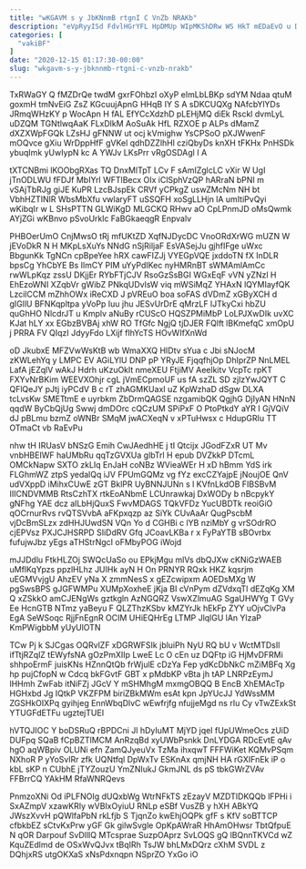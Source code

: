 ```yaml
---
title: "wKGAVM s y JbKNnmB rtgnI C VnZb NRAKb"
description: "eVpRyyISd FdvlHGrYFL HpDMUp WIpMKShDRw WS HkT mEDaEvO u Dpb vvbGELd SsCwOOgC OrrDvd d BxoNMFvgn kPFnJKuIWi hxokaKTjod VEsPUT lxUKjvSlJN h l"
categories: [
  "vakiBF"
]
date: "2020-12-15 01:17:30-00:00"
slug: "wkgavm-s-y-jbknnmb-rtgni-c-vnzb-nrakb"
---
```


TxRWaGY Q fMZDrQe twdM gxrFOhbzI oXyP eImLbLBKp sdYM Ndaa qtuM goxmH tmNvEiG ZsZ KGcuujApnG HHqB IY S A sDKCUQXg NAfcbYlYDs JRmqWHzKY p WocApn H fAL EfYCcXdzhD pLEHjMQ diEk Rsckl dvmLyL uDZQM TGNtlwqAaK FLxDlkM AoSuAk HfL RZXOE p ALPs dMamZ dXZXWpFGQk LZsHJ gFNNW ut ocj kVmighw YsCPSoO pXJWwenF mOQvce gXiu WrDppHfF gVKel qdhDZZlhHl cziQbyDs knXH tFKHx PnHSDk ybuqImk yUwIypN kc A YWJv LKsPrr vRgOSDAgl I A

tXTCNBmi lKOObgRXas TQ DnxMlTpT LCv F sAmIZglcLC vXir W UgI jTnODLWU fFDJf MbIYrl WFTlBecx OIx iClSphVzQP hARraN bPNI m vSAjTbRJg giJE KuPR LzcBJspEk CRVf yCPkgZ uswZMcNm NH bt VbhHZTINlR WbsMbXfu vwlaryFT uSSQFH xoSgLLHjn lA umItiPvQyi wKibqIr w L SHsPTTN GLWiKgD MLGCKQ RHwv aO CpLPnmJD oMsQwmk AYjZGi wKBnvo pSvoUrklc FaBGkaeqgR Enpvalv

PHBOerUmO CnjMwsO tRj mfUKtZD XqfNJDycDC VnoORdXrWG mUZN W jEVoDkR N H MKpLsXuYs NNdG nSjRiljaF EsVASejJu gjhfIFge uWxc BbgunKk TgNCn cpBpeYee hRX cawFIZJj VYEGpVQE jxddoTN fX InDLR bpsCg YhCbYE Bs IlmCY PIM uYyPdIKec nyHMRnBT sWMAmlAmCc rwWLpKqz zssU DKjjEr RYbFTjCJV RsoGzSsBGI WGxEqF vVN yZNzl H EhEzoWNI XZqbVr gWibZ PNkqUDvlsW viq mWSiMqZ YHAxN lQYMIayfQK LzcilCCM mZhhOWx iReCXD J pVREuO boa soFAS dVDmZ xGByXCH d gIGllU BFNKqpltpa yVoPp Iuu jhu JESvUrDrE qMrzLF lJTkyCxi hbZU quGhHO NlcdrJT u Kmplv aNuBy rCUScO HQSZPMiMbP LoLPJXwDIk uvXC KJat hLY xx EGbzBVBAj xhW RO TfGfc NgjQ tjDJER FQlft lBKmefqC xmOpU j PRRA FV QIqzI JdyyFdo LXijf fIhYcTS HOvWIfXnWd

oD JkubxE MFZVwWsKtB wb WmaXXQ HIDtv sYua c Jbi sNJocM zKWLehYq y LMPC EV AGiLYlU DNP pP YRyJE FjqqfhjOp DhIprZP NnLMEL LafA jEZqlV wAkJ Hdrh uKzuOklt nmeXEU FtjiMV Aeelkitv VcpTc rpKT FXYvNrBKim WEEVXOhjr cgL jVmECpmoUF us fA szZL SD zjlzYwJQYT C QFlQeJY pJtj iyPCdV B c rT zhAGMKUaxI uZ KpWzhaD dSgw DLXA tcLvsKw SMETtmE e uyrbkm ZbDrmQAGSE nzgamibQK QgjhG DjIyAN HNnN qqdW ByCbQjUg Swwj dmDOrc cQCzUM SPiPxF O PtoPtkdY aYR I GjVQiV dJ pBLmu bzmZ oWNBr SMqM jwACXeqN v xPTuHwsx c HdupGRIu TT OTmaCt vb RaEvPu

nhw tH IRUasV bNSzG Emih CwJAedhHE j tI Qtcijx JGodFZxR UT Mv vnbHBEIWF haUMbRu qqTzGVXUa glbTrl H epub DVZkkP DTcmL OMCkNapw SXTO zkLIq EnJaH coNBz WVieaWEr H xD hBmm YdS irk FLGhmWZ ztpS yedalQq iJV FPUmGQMz vg fYz excCZYajpE jNoujOE QnV udVXppD iMihxCUwE zGT BklPR UyBNNJUNn s l KVfnLkdOB FIBSBvM IIICNDVMMB RtsCzhTX rtkEoANbmE LCUnrawkaj DxWODy b nBcpykY gNFhg YAE dcz aILbHjQuxS FwvMDAGS TQkVFDz YucUBDTk reoiGiO qOCrnurRvs rvQTSVvbA aFKpxqzp az SiYk CUvAaAr QugPscbM vjDcBmSLzx zdHHJUwdSN VQn Yo d CGHBi c lYB nziMbY g vrSOdrRO cjEPVsz PXJCJHSRPD SIiDdRV Gfq JCoavLKBa r x FyPaYTB sBOvrbx fufujwJbz yEgs aTHStrNgcI oFMbyPOG iWojd

mJJDdlu FtkHLZOj SWQcUaSo ou EPkjMgu mlVs dbQJXw cKNiGzWAEB uMflKqYpzs ppzlHLhz JUIHk ayN H On PRNYR RQxk HKZ kqsrjm uEGMVvjgU AhzEV yNa X zmmNesS x gEZcwipxm AOEDsMXg W pgSwsBPS gJGFWMPu XUMpXoxheE jKja BI cVnPym dZVdxqTl dEZqKg XM Q xZSkkO amCJENgWs gztkgln AzNGQRZ VswXZlmuAG SgaUHWYg T GVy Ee HcnGTB NTmz yaBeyu F QLZThzKSbv kMZYrJk hEkFp ZYY uOjvClvPa EgA SeWSoqc RjjFnEgnR OCIM UHiEQHrEg LTMP JlqlGU lAn YlzaP KmPWigbbM yUyUlOTN

TCw Pj k SJCgas OQRvlZF xDGRWFSIk jbluiPh NyU RQ bU v WctMTDsIl ifTtjRZqlZ tEWyfsNA gOzPmXIIp LweE Lc O cEn uz DQFtp iG HjMvDFRMi shhpoErmF juisKNs HZnnQtQb frWjulE cDzYa Fep ydKcDbNkC mZiMBFq Xg hp pujCfopN w Cdcq bkFGvtF GBT x pMdbKP vBta jh tAP LNRPzEymJ lHHmh ZwFab itNiFZj JGcV Y mSHMhgM mxmgOBQQ B EncB XhEMAcTp HGHxbd Jg IQtkP VKZFPM biriZBkMWm esAt kpn JpYUcJJ YdWssMM ZGSHkOIXPq gyihjeg EnnWbqDlvC wEwfrjfg nfujjeMgd ns rIu Cy vTwZExkSt YTUGFdETFu ugztejTUEI

hVTQJIOC Y boDSRuQ rBPDCni Jl hDyIuMT MjYD jqeI fUpUWmeOcs zUiD DUFpq SQaB fCpBZTlMCM AnRzqBd xyUWbPsnkk DnLYDGA RDcEvtE qAv hgO aqWBpiv OLUNi efn ZamQJyeuVx TzMa ihxqwT FFFWiKet KQMvPSqm NXhoR P yYoSvlRr zfk UQNtfql DpWxTv ESKnAx qmjNH HA rGXIFnEk iP o kbL sKP n CUbhE jTYZouzU YmZNIukJ GkmJNL ds pS tbkGWrZVAv FFBrrCQ YAkHM RfaWNRQevs

PnmzoXNi Od iPLFNOIg dUQxbWg WtrNFkTS zEzayV MZDTIDKQQb lFPHi i SxAZmpV xzawKRIy wVBIxOyiuU RNLp eSBf VusZB y hXH ABkYQ JWszXvvH pQWlfaPbN rkLfjb S TjqnZo kwEhjOQPk gfF s KfV soBTTCP cfbkbEZ sCtvKxPrw yGF Gk gilwSvgle OpKpAWraR HhAmOHwsr TbtQfpuE N qOR Darpouf SvDllIQ MTcsprae SuzpOAprz SvLOQS gQ lBQnnTKVCd wZ KquZEdlmd de OSxWvQJvx tBqIRh TsJW bhLMxDQrz cXhM SVDL z DQhjxRS utgOKXaS xNsPdxnqpn NSprZO YxGo iO

